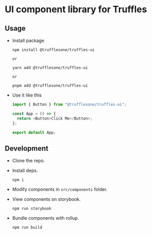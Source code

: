 # UI component library for Truffles

## Usage

- Install package

  ```shell
  npm install @trufflesone/truffles-ui

  or

  yarn add @trufflesone/truffles-ui

  or

  pnpm add @trufflesone/truffles-ui
  ```

- Use it like this

  ```javascript
  import { Button } from "@trufflesone/truffles-ui";

  const App = () => {
    return <Button>Click Me</Button>;
  };

  export default App;
  ```

## Development

- Clone the repo.
- Install deps.

  ```shell
  npm i
  ```

- Modify components in `src/components` folder.
- View components on storybook.

  ```shell
  npm run storybook
  ```

- Bundle components with rollup.

  ```shell
  npm run build
  ```
